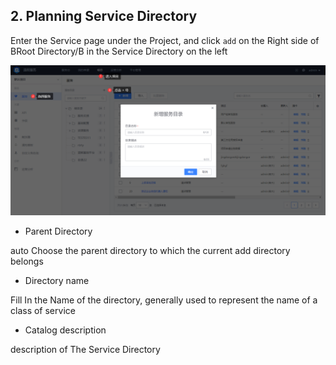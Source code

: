  ## 2. Planning Service Directory 

 Enter the Service page under the Project, and click `add` on the Right side of BRoot Directory/B in the Service Directory on the left 

 ![1689075870972](image/service_admin_02/1689075870972.png) 

 - Parent Directory 

  auto Choose the parent directory to which the current add directory belongs 

 - Directory name 

  Fill In the Name of the directory, generally used to represent the name of a class of service 

 - Catalog description 

  description of The Service Directory 